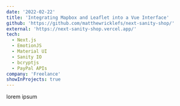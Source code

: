 ```yaml
---
date: '2022-02-22'
title: 'Integrating Mapbox and Leaflet into a Vue Interface'
github: 'https://github.com/matthewricklefs/next-sanity-shop/'
external: 'https://next-sanity-shop.vercel.app/'
tech:
  - Next.js
  - EmotionJS
  - Material UI
  - Sanity IO
  - bcryptjs
  - PayPal APIs
company: 'Freelance'
showInProjects: true
---
```


lorem ipsum
